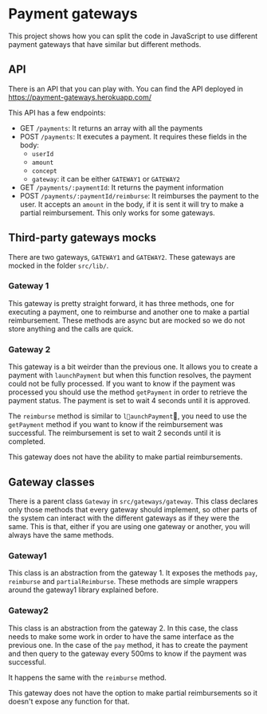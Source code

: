 # Payment gateways

This project shows how you can split the code in JavaScript to use different payment gateways that have similar but different methods.

## API

There is an API that you can play with. You can find the API deployed in https://payment-gateways.herokuapp.com/

This API has a few endpoints:

- GET `/payments`: It returns an array with all the payments
- POST `/payments`: It executes a payment. It requires these fields in the body:
  - `userId`
  - `amount`
  - `concept`
  - `gateway`: it can be either `GATEWAY1` or `GATEWAY2`
- GET `/payments/:paymentId`: It returns the payment information
- POST `/payments/:paymentId/reimburse`: It reimburses the payment to the user. It accepts an `amount` in the body, if it is sent it will try to make a partial reimbursement. This only works for some gateways.

## Third-party gateways mocks

There are two gateways, `GATEWAY1` and `GATEWAY2`. These gateways are mocked in the folder `src/lib/`.

### Gateway 1
This gateway is pretty straight forward, it has three methods, one for executing a payment, one to reimburse and another one to make a partial reimbursement. These methods are async but are mocked so we do not store anything and the calls are quick.

### Gateway 2
This gateway is a bit weirder than the previous one. It allows you to create a payment with `launchPayment` but when this function resolves, the payment could not be fully processed. If you want to know if the payment was processed you should use the method `getPayment` in order to retrieve the payment status. The payment is set to wait 4 seconds until it is approved.

The `reimburse` method is similar to `launchPayment`, you need to use the `getPayment` method if you want to know if the reimbursement was successful. The reimbursement is set to wait 2 seconds until it is completed.

This gateway does not have the ability to make partial reimbursements.

## Gateway classes

There is a parent class `Gateway` in `src/gateways/gateway`. This class declares only those methods that every gateway should implement, so other parts of the system can interact with the different gateways as if they were the same. This is that, either if you are using one gateway or another, you will always have the same methods.

### Gateway1

This class is an abstraction from the gateway 1. It exposes the methods `pay`, `reimburse` and `partialReimburse`. These methods are simple wrappers around the gateway1 library explained before.

### Gateway2

This class is an abstraction from the gateway 2. In this case, the class needs to make some work in order to have the same interface as the previous one. In the case of the `pay` method, it has to create the payment and then query to the gateway every 500ms to know if the payment was successful.

It happens the same with the `reimburse` method.

This gateway does not have the option to make partial reimbursements so it doesn't expose any function for that.

